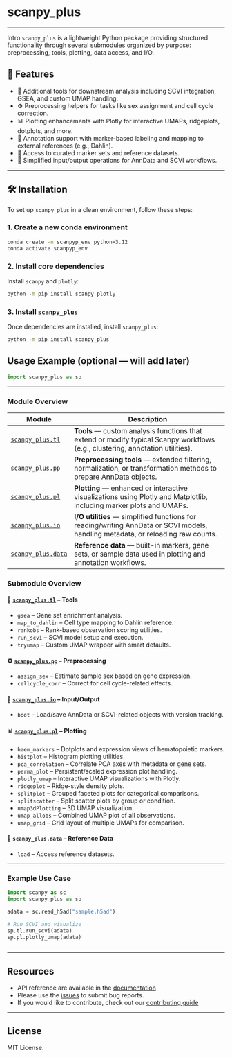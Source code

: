 # scanpy_plus
---
Intro
`scanpy_plus` is a lightweight Python package providing structured functionality through several submodules organized by purpose: preprocessing, tools, plotting, data access, and I/O.


## 🔧 Features

- 🧬 Additional tools for downstream analysis including SCVI integration, GSEA, and custom UMAP handling.
- ⚙️ Preprocessing helpers for tasks like sex assignment and cell cycle correction.
- 📊 Plotting enhancements with Plotly for interactive UMAPs, ridgeplots, dotplots, and more.
- 🧭 Annotation support with marker-based labeling and mapping to external references (e.g., Dahlin).
- 📂 Access to curated marker sets and reference datasets.
- 💾 Simplified input/output operations for AnnData and SCVI workflows.

---
## 🛠️ Installation

To set up `scanpy_plus` in a clean environment, follow these steps:

### 1. Create a new conda environment

```bash
conda create -n scanpyp_env python=3.12
conda activate scanpyp_env
```

### 2. Install core dependencies

Install `scanpy` and `plotly`:

```bash
python -m pip install scanpy plotly
```

### 3. Install `scanpy_plus`

Once dependencies are installed, install `scanpy_plus`:

```bash
python -m pip install scanpy_plus
```


## Usage Example (optional — will add later)

```python
import scanpy_plus as sp


```

---


### Module Overview

| Module | Description |
|--------|-------------|
| [`scanpy_plus.tl`](https://scanpy-plus.readthedocs.io/en/latest/scanpy_plus.tl.html) | **Tools** — custom analysis functions that extend or modify typical Scanpy workflows (e.g., clustering, annotation utilities). |
| [`scanpy_plus.pp`](https://scanpy-plus.readthedocs.io/en/latest/scanpy_plus.pp.html) | **Preprocessing tools** — extended filtering, normalization, or transformation methods to prepare AnnData objects. |
| [`scanpy_plus.pl`](https://scanpy-plus.readthedocs.io/en/latest/scanpy_plus.pl.html) | **Plotting** — enhanced or interactive visualizations using Plotly and Matplotlib, including marker plots and UMAPs. |
| [`scanpy_plus.io`](https://scanpy-plus.readthedocs.io/en/latest/scanpy_plus.io.html) | **I/O utilities** — simplified functions for reading/writing AnnData or SCVI models, handling metadata, or reloading raw counts. |
| [`scanpy_plus.data`](https://scanpy-plus.readthedocs.io/en/latest/scanpy_plus.data.html) | **Reference data** — built-in markers, gene sets, or sample data used in plotting and annotation workflows. |


### Submodule Overview

#### 🔧 [`scanpy_plus.tl`](https://scanpy-plus.readthedocs.io/en/latest/scanpy_plus.tl.html)  – Tools

- `gsea` – Gene set enrichment analysis.
- `map_to_dahlin` – Cell type mapping to Dahlin reference.
- `rankobs` – Rank-based observation scoring utilities.
- `run_scvi` – SCVI model setup and execution.
- `tryumap` – Custom UMAP wrapper with smart defaults.

#### ⚙️ [`scanpy_plus.pp`](https://scanpy-plus.readthedocs.io/en/latest/scanpy_plus.pp.html) – Preprocessing

- `assign_sex` – Estimate sample sex based on gene expression.
- `cellcycle_corr` – Correct for cell cycle-related effects.

#### 💾 [`scanpy_plus.io`](https://scanpy-plus.readthedocs.io/en/latest/scanpy_plus.io.html) – Input/Output

- `boot` – Load/save AnnData or SCVI-related objects with version tracking.

#### 📊 [`scanpy_plus.pl`](https://scanpy-plus.readthedocs.io/en/latest/scanpy_plus.pl.html) – Plotting

- `haem_markers` – Dotplots and expression views of hematopoietic markers.
- `histplot` – Histogram plotting utilities.
- `pca_correlation` – Correlate PCA axes with metadata or gene sets.
- `perma_plot` – Persistent/scaled expression plot handling.
- `plotly_umap` – Interactive UMAP visualizations with Plotly.
- `ridgeplot` – Ridge-style density plots.
- `splitplot` – Grouped faceted plots for categorical comparisons.
- `splitscatter` – Split scatter plots by group or condition.
- `umap3dPlotting` – 3D UMAP visualization.
- `umap_allobs` – Combined UMAP plot of all observations.
- `umap_grid` – Grid layout of multiple UMAPs for comparison.

#### 📂 `scanpy_plus.data` – Reference Data

- `load` – Access reference datasets.

---

### Example Use Case

```python
import scanpy as sc
import scanpy_plus as sp

adata = sc.read_h5ad("sample.h5ad")

# Run SCVI and visualize
sp.tl.run_scvi(adata)
sp.pl.plotly_umap(adata)



```

---


## Resources

- API reference are available in the [documentation](https://scanpy-plus.readthedocs.io/en/latest/index.html)
- Please use the [issues](https://github.com/vjbaskar/scanpy_plus/issues) to submit bug reports.
- If you would like to contribute, check out our [contributing guide](https://github.com/vjbaskar/scanpy_plus/wiki)


---

## License

MIT License.
